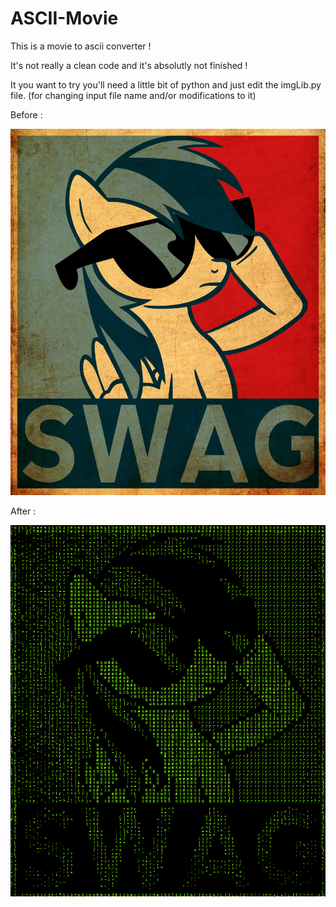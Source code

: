 # ASCII-Movie
This is a movie to ascii converter !

It's not really a clean code and it's absolutly not finished !

It you want to try you'll need a little bit of python and just edit the imgLib.py file.
(for changing input file name and/or modifications to it)

Before :

![Before](https://raw.githubusercontent.com/TheSwagMan/ASCII-Movie/master/swag.jpg)

After :

![After](https://raw.githubusercontent.com/TheSwagMan/ASCII-Movie/master/swag.jpg.asciip.png)

